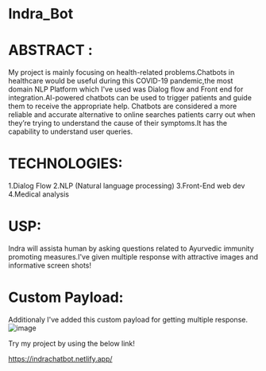 # Indra_Bot
# ABSTRACT :
My project is mainly focusing on health-related problems.Chatbots in healthcare would be useful during this COVID-19 pandemic,the most domain NLP Platform which I've used was Dialog flow and Front end for integration.AI-powered chatbots can be used to trigger patients and guide them to receive the appropriate help. Chatbots are considered a more reliable and accurate alternative to online searches patients carry out when they’re trying to understand the cause of their symptoms.It has the capability to understand user queries.

# TECHNOLOGIES:
1.Dialog Flow
2.NLP (Natural language processing)
3.Front-End web dev
4.Medical analysis

# USP:
Indra will assista human by asking  questions related to Ayurvedic immunity promoting measures.I've given multiple response with attractive images and informative screen shots!

# Custom Payload:
Additionaly I've added this custom payload for getting multiple response.
![image](https://user-images.githubusercontent.com/46951797/109904495-5ca95400-7cc3-11eb-80b7-1944850893d8.png)


          

Try my project by using the below link!

https://indrachatbot.netlify.app/
